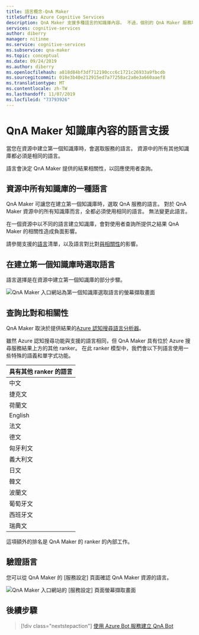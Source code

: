 ```yaml
---
title: 語言概念-QnA Maker
titleSuffix: Azure Cognitive Services
description: QnA Maker 支援多種語言的知識庫內容。 不過，個別的 QnA Maker 服務均應保留給單一語言使用。 第一個建立的知識庫（以特定 QnA Maker 服務為目標）會設定該服務的語言。
services: cognitive-services
author: diberry
manager: nitinme
ms.service: cognitive-services
ms.subservice: qna-maker
ms.topic: conceptual
ms.date: 09/24/2019
ms.author: diberry
ms.openlocfilehash: a818d84bf3df712190ccc6c1721c26933a9fbcdb
ms.sourcegitcommit: 018e3b40e212915ed7a77258ac2a8e3a660aaef8
ms.translationtype: MT
ms.contentlocale: zh-TW
ms.lasthandoff: 11/07/2019
ms.locfileid: "73793926"
---
```

# <a name="language-support-of-knowledge-base-content-for-qna-maker"></a>QnA Maker 知識庫內容的語言支援

當您在資源中建立第一個知識庫時，會選取服務的語言。 資源中的所有其他知識庫都必須是相同的語言。 

語言會決定 QnA Maker 提供的結果相關性，以回應使用者查詢。

## <a name="one-language-for-all-knowledge-bases-in-resource"></a>資源中所有知識庫的一種語言

QnA Maker 可讓您在建立第一個知識庫時，選取 QnA 服務的語言。 對於 QnA Maker 資源中的所有知識庫而言，全都必須使用相同的語言。 無法變更此語言。

在一個資源中以不同的語言建立知識庫，會對使用者查詢所提供之結果 QnA Maker 的相關性造成負面影響。

請參閱支援的[語言](../overview/language-support.md#languages-supported)清單，以及語言對比對[與相關性](#query-matching-and-relevance)的影響。 

## <a name="select-language-when-creating-first-knowledge-base"></a>在建立第一個知識庫時選取語言

語言選擇是在資源中建立第一個知識庫的部分步驟。 

![QnA Maker 入口網站為第一個知識庫選取語言的螢幕擷取畫面](../media/language-support/select-language-when-creating-knowledge-base.png)

## <a name="query-matching-and-relevance"></a>查詢比對和相關性
QnA Maker 取決於提供結果的[Azure 認知搜尋語言分析器](https://docs.microsoft.com/rest/api/searchservice/language-support)。 

雖然 Azure 認知搜尋功能與支援的語言相同，但 QnA Maker 具有位於 Azure 搜尋服務結果上方的其他 ranker。 在此 ranker 模型中，我們會以下列語言使用一些特殊的語義和單字式功能。 

|具有其他 ranker 的語言|
|--|
|中文|
|捷克文|
|荷蘭文|
|English|
|法文|
|德文|
|匈牙利文|
|義大利文|
|日文|
|韓文|
|波蘭文|
|葡萄牙文|
|西班牙文|
|瑞典文|

這項額外的排名是 QnA Maker 的 ranker 的內部工作。

## <a name="verify-language"></a>驗證語言

您可以從 QnA Maker 的 [服務設定] 頁面確認 QnA Maker 資源的語言。

![QnA Maker 入口網站的 [服務設定] 頁面螢幕擷取畫面](../media/language-support/language-knowledge-base.png) 


## <a name="next-steps"></a>後續步驟

> [!div class="nextstepaction"]
> [使用 Azure Bot 服務建立 QnA Bot](../Tutorials/create-qna-bot.md)
